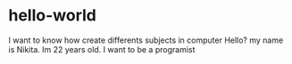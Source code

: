 # hello-world
I want to know how create differents subjects in computer
Hello? my name is Nikita. Im 22 years old. I want to be a programist
